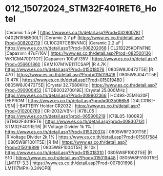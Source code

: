 # 012_15072024_STM32F401RET6_Hotel
|Ceramic 1.5 pF 		| https://www.es.co.th/detail.asp?Prod=032800781 	| 0402N1R5B500LT|
|Ceramic 2.7 pF 		|https://www.es.co.th/detail.asp?Prod=008202719 	| CL10C2R7CB8NNNC|
|Ceramic 2.2 uF 		| https://www.es.co.th/detail.asp?Prod=008202068 	| CL21B225KOFNFNE
|Capaขายาว 47uF/16V 		| https://www.es.co.th/detail.asp?Prod=082500136 		| WK1CM470D11OT|
|Capaขายาว  100uF/35V 	| https://www.es.co.th/detail.asp?Prod=056601860 		| EKM107M1VE11TCSAP|
|R 4.7K 			| https://www.es.co.th/detail.asp?Prod=015018076 	| 0805W8J0472T5E|
|R 470 			| https://www.es.co.th/detail.asp?Prod=015019419 	| 0805W8J0471T5E|
|R 47K			| https://www.es.co.th/detail.asp?Prod=015019480	| 0805W8J0473T5E|
|Crystal 32.7680KHz 	| https://www.es.co.th/detail.asp?Prod=090000452	| ETDB003270019E|
|Crystal 25.000MHz	| https://www.es.co.th/detail.asp?Prod=009902366	| HC49S-25M1620F|
|EEPROM 			| https://www.es.co.th/detail.asp?prod=003506658	| 24LC01BT-I/SN|
|-BATTERY Holder CR2032	| https://www.es.co.th/detail.asp?Prod=010200769	| CR-2032/VBN-|
|K78L05			| https://www.es.co.th/detail.asp?prod=065800219	| K78L05-1000R3|
|STM32F401RET6		| https://www.es.co.th/detail.asp?prod=008307131	| STM32F401RET6|
|R Voltage Divider 1k 1% | https://www.es.co.th/detail.asp?Prod=015020374       | 0805W8F2001T5E|	
|R Voltage Divider 2k 1% | https://www.es.co.th/detail.asp?Prod=015017584	| 0805W8F1001T5E|
|R 1M			| https://www.es.co.th/detail.asp?Prod=015019899	| 0805W8F1004T5E|
|R 10k			| https://www.es.co.th/detail.asp?Prod=015018310	| 0805W8F1002T5E|
|R 510			| https://www.es.co.th/detail.asp?Prod=015019448	| 0805W8F5100T5E|
|LM1117-3.3		| https://www.es.co.th/detail.asp?Prod=007801698 	| LM1117MPX-3.3/NOPB|
